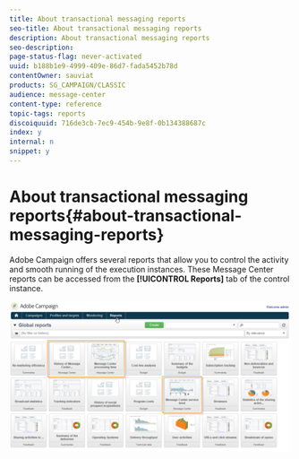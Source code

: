 ```yaml
---
title: About transactional messaging reports
seo-title: About transactional messaging reports
description: About transactional messaging reports
seo-description: 
page-status-flag: never-activated
uuid: b188b1e9-4999-409e-86d7-fada5452b78d
contentOwner: sauviat
products: SG_CAMPAIGN/CLASSIC
audience: message-center
content-type: reference
topic-tags: reports
discoiquuid: 716de3cb-7ec9-454b-9e8f-0b134388687c
index: y
internal: n
snippet: y
---
```


# About transactional messaging reports{#about-transactional-messaging-reports}

Adobe Campaign offers several reports that allow you to control the activity and smooth running of the execution instances. These Message Center reports can be accessed from the **[!UICONTROL Reports]** tab of the control instance. 

![](assets/messagecenter_reporting_002.png)

